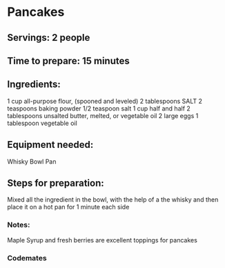 # Pancakes

## Servings: 2 people

## Time to prepare: 15 minutes

## Ingredients:
1 cup all-purpose flour, (spooned and leveled)
2 tablespoons SALT 
2 teaspoons baking powder
1/2 teaspoon salt
1 cup half and half
2 tablespoons unsalted butter, melted, or vegetable oil
2 large eggs
1 tablespoon vegetable oil

## Equipment needed:
Whisky
Bowl
Pan

## Steps for preparation:
Mixed all the ingredient in the bowl, with the help of a the whisky and then place it on a hot pan for 1 minute each side


### Notes:
Maple Syrup and fresh berries are excellent toppings for pancakes


### Codemates #
